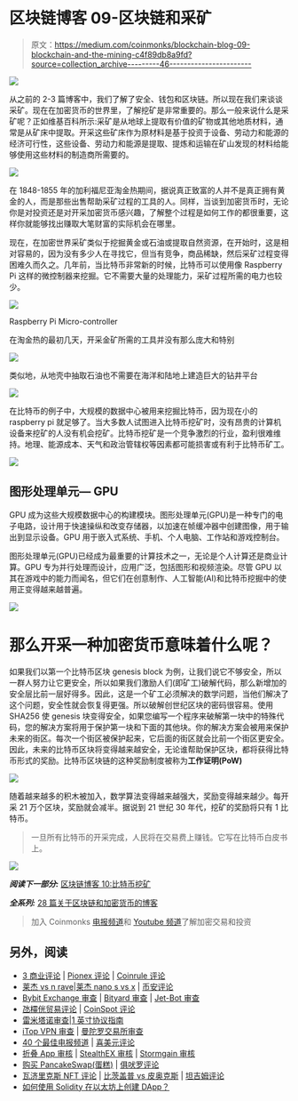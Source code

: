 # 区块链博客 09-区块链和采矿

> 原文：<https://medium.com/coinmonks/blockchain-blog-09-blockchain-and-the-mining-c4f89db8a9fd?source=collection_archive---------46----------------------->

![](img/986a92165205db93e7443cd070b7cda4.png)

从之前的 2-3 篇博客中，我们了解了安全、钱包和区块链。所以现在我们来谈谈采矿。现在在加密货币的世界里，了解挖矿是非常重要的。那么一般来说什么是采矿呢？正如维基百科所示:采矿是从地球上提取有价值的矿物或其他地质材料，通常是从矿床中提取。开采这些矿床作为原材料是基于投资于设备、劳动力和能源的经济可行性，这些设备、劳动力和能源是提取、提炼和运输在矿山发现的材料给能够使用这些材料的制造商所需要的。

![](img/309fc426be61c28fa603aa17a7011e03.png)

在 1848-1855 年的加利福尼亚淘金热期间，据说真正致富的人并不是真正拥有黄金的人，而是那些出售帮助采矿过程的工具的人。同样，当谈到加密货币时，无论你是对投资还是对开采加密货币感兴趣，了解整个过程是如何工作的都很重要，这样你就能够找出赚取大笔财富的实际机会在哪里。

现在，在加密世界采矿类似于挖掘黄金或石油或提取自然资源，在开始时，这是相对容易的，因为没有多少人在寻找它，但当有竞争，商品稀缺，然后采矿过程变得困难久而久之。几年前，当比特币非常新的时候，比特币可以使用像 Raspberry Pi 这样的微控制器来挖掘。它不需要大量的处理能力，采矿过程所需的电力也较少。

![](img/6827883a08d1cd239a5c4c48d0258f3a.png)

Raspberry Pi Micro-controller

在淘金热的最初几天，开采金矿所需的工具并没有那么庞大和特别

![](img/9e13dd4c173351f16676965d0fb6c84e.png)

类似地，从地壳中抽取石油也不需要在海洋和陆地上建造巨大的钻井平台

![](img/f44bdd434e5011c03b0994f3d6a8d5ec.png)

在比特币的例子中，大规模的数据中心被用来挖掘比特币，因为现在小的 raspberry pi 就足够了。当大多数人试图进入比特币挖矿时，没有昂贵的计算机设备来挖矿的人没有机会挖矿。比特币挖矿是一个竞争激烈的行业，盈利很难维持。地理、能源成本、天气和政治管辖权等因素都可能损害或有利于比特币矿工。

![](img/b686661394b7ae2a302c650179178ed7.png)

## 图形处理单元— GPU

GPU 成为这些大规模数据中心的构建模块。图形处理单元(GPU)是一种专门的电子电路，设计用于快速操纵和改变存储器，以加速在帧缓冲器中创建图像，用于输出到显示设备。GPU 用于嵌入式系统、手机、个人电脑、工作站和游戏控制台。

图形处理单元(GPU)已经成为最重要的计算技术之一，无论是个人计算还是商业计算。GPU 专为并行处理而设计，应用广泛，包括图形和视频渲染。尽管 GPU 以其在游戏中的能力而闻名，但它们在创意制作、人工智能(AI)和比特币挖掘中的使用正变得越来越普遍。

![](img/1d855cb69508a1eefd2399e9025393f6.png)

# 那么开采一种加密货币意味着什么呢？

如果我们以第一个比特币区块 genesis block 为例，让我们说它不够安全，所以一群人努力让它更安全，所以如果我们激励人们(即矿工)破解代码，那么新增加的安全层比前一层好得多。因此，这是一个矿工必须解决的数学问题，当他们解决了这个问题，安全性就会恢复得更强。所以破解创世纪区块的密码很容易。使用 SHA256 使 genesis 块变得安全，如果您编写一个程序来破解第一块中的特殊代码，您的解决方案将用于保护第一块和下面的其他块。你的解决方案会被用来保护未来的街区。每次一个街区被保护起来，它后面的街区就会比前一个街区更安全。因此，未来的比特币区块将变得越来越安全，无论谁帮助保护区块，都将获得比特币形式的奖励。比特币区块链的这种奖励制度被称为**工作证明(PoW)**

![](img/46c0ef6a5d0e9041785d127ba1d6126e.png)

随着越来越多的积木被加入，数学算法变得越来越强大，奖励变得越来越少。每开采 21 万个区块，奖励就会减半。据说到 21 世纪 30 年代，挖矿的奖励将只有 1 比特币。

> 一旦所有比特币的开采完成，人民将在交易费上赚钱。它写在比特币白皮书上。

![](img/ce5e35defc6678941d8f67f141ba3399.png)

***阅读下一部分:*** [区块链博客 10:比特币挖矿](https://aaklii.medium.com/blockchain-blog-10-bitcoin-mining-31834fdbb9d5)

***全系列:*** [28 篇关于区块链和加密货币的博客](https://aaklii.medium.com/28days-of-february-blockchain-and-cryptocurrency-research-blogs-4b73c51ce3db)

> 加入 Coinmonks [电报频道](https://t.me/coincodecap)和 [Youtube 频道](https://www.youtube.com/c/coinmonks/videos)了解加密交易和投资

## 另外，阅读

*   [3 商业评论](/coinmonks/3commas-review-an-excellent-crypto-trading-bot-2020-1313a58bec92) | [Pionex 评论](https://coincodecap.com/pionex-review-exchange-with-crypto-trading-bot) | [Coinrule 评论](/coinmonks/coinrule-review-2021-a-beginner-friendly-crypto-trading-bot-daf0504848ba)
*   [莱杰 vs n rave](/coinmonks/ledger-vs-ngrave-zero-7e40f0c1d694)|[莱杰 nano s vs x](/coinmonks/ledger-nano-s-vs-x-battery-hardware-price-storage-59a6663fe3b0) | [币安评论](/coinmonks/binance-review-ee10d3bf3b6e)
*   [Bybit Exchange 审查](/coinmonks/bybit-exchange-review-dbd570019b71) | [Bityard 审查](https://coincodecap.com/bityard-reivew) | [Jet-Bot 审查](https://coincodecap.com/jet-bot-review)
*   [氹欞侊贸易评论](https://coincodecap.com/anny-trade-review) | [CoinSpot 评论](https://coincodecap.com/coinspot-review)
*   [雷米塔诺审查](https://coincodecap.com/remitano-review)|[1 英寸协议指南](https://coincodecap.com/1inch)
*   [iTop VPN 审查](https://coincodecap.com/itop-vpn-review) | [曼陀罗交易所审查](https://coincodecap.com/mandala-exchange-review)
*   [40 个最佳电报频道](https://coincodecap.com/best-telegram-channels) | [喜美元评论](https://coincodecap.com/hi-dollar-review)
*   [折叠 App 审核](https://coincodecap.com/fold-app-review) | [StealthEX 审核](/coinmonks/stealthex-review-396c67309988) | [Stormgain 审核](https://coincodecap.com/stormgain-review)
*   [购买 PancakeSwap(蛋糕)](https://coincodecap.com/buy-pancakeswap) | [俱吠罗评论](/coinmonks/coinswitch-kuber-review-1a8dc5c7a739)
*   [瓦济里克斯 NFT 评论](https://coincodecap.com/wazirx-nft-review) | [比茨盖普 vs 皮奥克斯](https://coincodecap.com/bitsgap-vs-pionex) | [坦吉姆评论](https://coincodecap.com/tangem-wallet-review)
*   [如何使用 Solidity 在以太坊上创建 DApp？](https://coincodecap.com/create-a-dapp-on-ethereum-using-solidity)